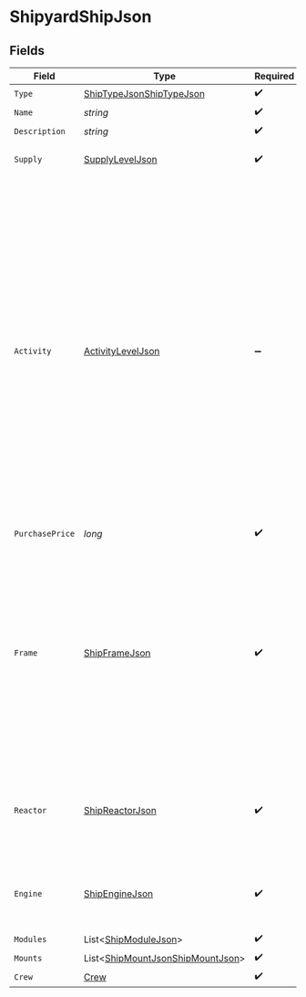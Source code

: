 # ShipyardShipJson


## Fields

| Field                                                                                                                                                                                                                                                                                                                                                 | Type                                                                                                                                                                                                                                                                                                                                                  | Required                                                                                                                                                                                                                                                                                                                                              | Description                                                                                                                                                                                                                                                                                                                                           |
| ----------------------------------------------------------------------------------------------------------------------------------------------------------------------------------------------------------------------------------------------------------------------------------------------------------------------------------------------------- | ----------------------------------------------------------------------------------------------------------------------------------------------------------------------------------------------------------------------------------------------------------------------------------------------------------------------------------------------------- | ----------------------------------------------------------------------------------------------------------------------------------------------------------------------------------------------------------------------------------------------------------------------------------------------------------------------------------------------------- | ----------------------------------------------------------------------------------------------------------------------------------------------------------------------------------------------------------------------------------------------------------------------------------------------------------------------------------------------------- |
| `Type`                                                                                                                                                                                                                                                                                                                                                | [ShipTypeJsonShipTypeJson](../../Models/Components/ShipTypeJsonShipTypeJson.md)                                                                                                                                                                                                                                                                       | :heavy_check_mark:                                                                                                                                                                                                                                                                                                                                    | Type of ship                                                                                                                                                                                                                                                                                                                                          |
| `Name`                                                                                                                                                                                                                                                                                                                                                | *string*                                                                                                                                                                                                                                                                                                                                              | :heavy_check_mark:                                                                                                                                                                                                                                                                                                                                    | N/A                                                                                                                                                                                                                                                                                                                                                   |
| `Description`                                                                                                                                                                                                                                                                                                                                         | *string*                                                                                                                                                                                                                                                                                                                                              | :heavy_check_mark:                                                                                                                                                                                                                                                                                                                                    | N/A                                                                                                                                                                                                                                                                                                                                                   |
| `Supply`                                                                                                                                                                                                                                                                                                                                              | [SupplyLevelJson](../../Models/Components/SupplyLevelJson.md)                                                                                                                                                                                                                                                                                         | :heavy_check_mark:                                                                                                                                                                                                                                                                                                                                    | The supply level of a trade good.                                                                                                                                                                                                                                                                                                                     |
| `Activity`                                                                                                                                                                                                                                                                                                                                            | [ActivityLevelJson](../../Models/Components/ActivityLevelJson.md)                                                                                                                                                                                                                                                                                     | :heavy_minus_sign:                                                                                                                                                                                                                                                                                                                                    | The activity level of a trade good. If the good is an import, this represents how strong consumption is. If the good is an export, this represents how strong the production is for the good. When activity is strong, consumption or production is near maximum capacity. When activity is weak, consumption or production is near minimum capacity. |
| `PurchasePrice`                                                                                                                                                                                                                                                                                                                                       | *long*                                                                                                                                                                                                                                                                                                                                                | :heavy_check_mark:                                                                                                                                                                                                                                                                                                                                    | N/A                                                                                                                                                                                                                                                                                                                                                   |
| `Frame`                                                                                                                                                                                                                                                                                                                                               | [ShipFrameJson](../../Models/Components/ShipFrameJson.md)                                                                                                                                                                                                                                                                                             | :heavy_check_mark:                                                                                                                                                                                                                                                                                                                                    | The frame of the ship. The frame determines the number of modules and mounting points of the ship, as well as base fuel capacity. As the condition of the frame takes more wear, the ship will become more sluggish and less maneuverable.                                                                                                            |
| `Reactor`                                                                                                                                                                                                                                                                                                                                             | [ShipReactorJson](../../Models/Components/ShipReactorJson.md)                                                                                                                                                                                                                                                                                         | :heavy_check_mark:                                                                                                                                                                                                                                                                                                                                    | The reactor of the ship. The reactor is responsible for powering the ship's systems and weapons.                                                                                                                                                                                                                                                      |
| `Engine`                                                                                                                                                                                                                                                                                                                                              | [ShipEngineJson](../../Models/Components/ShipEngineJson.md)                                                                                                                                                                                                                                                                                           | :heavy_check_mark:                                                                                                                                                                                                                                                                                                                                    | The engine determines how quickly a ship travels between waypoints.                                                                                                                                                                                                                                                                                   |
| `Modules`                                                                                                                                                                                                                                                                                                                                             | List<[ShipModuleJson](../../Models/Components/ShipModuleJson.md)>                                                                                                                                                                                                                                                                                     | :heavy_check_mark:                                                                                                                                                                                                                                                                                                                                    | N/A                                                                                                                                                                                                                                                                                                                                                   |
| `Mounts`                                                                                                                                                                                                                                                                                                                                              | List<[ShipMountJsonShipMountJson](../../Models/Components/ShipMountJsonShipMountJson.md)>                                                                                                                                                                                                                                                             | :heavy_check_mark:                                                                                                                                                                                                                                                                                                                                    | N/A                                                                                                                                                                                                                                                                                                                                                   |
| `Crew`                                                                                                                                                                                                                                                                                                                                                | [Crew](../../Models/Components/Crew.md)                                                                                                                                                                                                                                                                                                               | :heavy_check_mark:                                                                                                                                                                                                                                                                                                                                    | N/A                                                                                                                                                                                                                                                                                                                                                   |